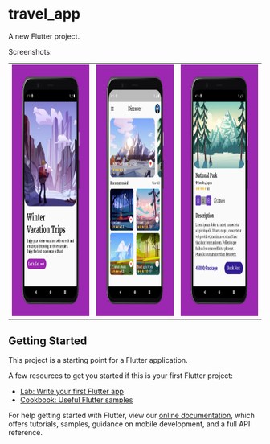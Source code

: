 # travel_app

A new Flutter project.

Screenshots:
<table>
  <tr>
    <td><img src="https://github.com/Manojkc15/Travel_App/blob/master/Screenshots/Screen1.png" alt="Screen 1" style="height: 500px"></td>
    <td><img src="https://github.com/Manojkc15/Travel_App/blob/master/Screenshots/Screen2.png" alt="Screen 1" style="height: 500px"></td>
    <td><img src="https://github.com/Manojkc15/Travel_App/blob/master/Screenshots/Screen3.png" alt="Screen 1" style="height: 500px"></td>
  </tr>
</table>

## Getting Started

This project is a starting point for a Flutter application.

A few resources to get you started if this is your first Flutter project:

- [Lab: Write your first Flutter app](https://flutter.dev/docs/get-started/codelab)
- [Cookbook: Useful Flutter samples](https://flutter.dev/docs/cookbook)

For help getting started with Flutter, view our
[online documentation](https://flutter.dev/docs), which offers tutorials,
samples, guidance on mobile development, and a full API reference.
